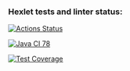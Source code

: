 ### Hexlet tests and linter status:
[![Actions Status](https://github.com/Shturman13/java-project-78/actions/workflows/hexlet-check.yml/badge.svg)](https://github.com/Shturman13/java-project-78/actions)

[![Java CI 78](https://github.com/Shturman13/java-project-78/actions/workflows/ci-78.yml/badge.svg)](https://github.com/Shturman13/java-project-78/actions/workflows/ci-78.yml)

[![Test Coverage](https://api.codeclimate.com/v1/badges/3375ce4011ae1608b927/test_coverage)](https://codeclimate.com/github/Shturman13/java-project-78/test_coverage)